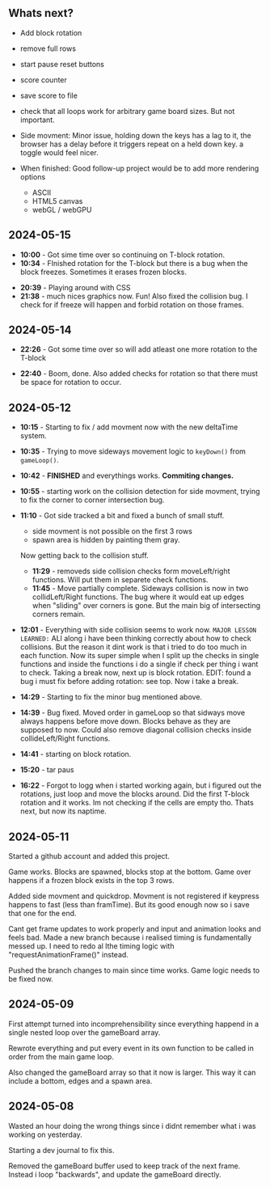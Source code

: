## Whats next?

- Add block rotation
- remove full rows
- start pause reset buttons
- score counter
- save score to file
- check that all loops work for arbitrary game board sizes. But not important.
- Side movment: Minor issue, holding down the keys has a lag to it, the browser has a delay before it triggers repeat on a held down key. a toggle would feel nicer.
- When finished: Good follow-up project would be to add more rendering options

  - ASCII
  - HTML5 canvas
  - webGL / webGPU

## 2024-05-15

- **10:00** - Got sime time over so continuing on T-block rotation.
- **10:34** - FInished rotation for the T-block but there is a bug when the block freezes. Sometimes it erases frozen blocks.

* **20:39** - Playing around with CSS
* **21:38** - much nices graphics now. Fun! Also fixed the collision bug. I check for if freeze will happen and forbid rotation on those frames.

## 2024-05-14

- **22:26** - Got some time over so will add atleast one more rotation to the T-block

* **22:40** - Boom, done. Also added checks for rotation so that there must be space for rotation to occur.

## 2024-05-12

- **10:15** - Starting to fix / add movment now with the new deltaTime system.

* **10:35** - Trying to move sideways movement logic to `keyDown()` from `gameLoop()`.
* **10:42** - **FINISHED** and everythings works. **Commiting changes.**

* **10:55** - starting work on the collision detection for side movment, trying to fix the corner to corner intersection bug.

* **11:10** - Got side tracked a bit and fixed a bunch of small stuff.

  - side movment is not possible on the first 3 rows
  - spawn area is hidden by painting them gray.

  Now getting back to the collision stuff.

  - **11:29** - removeds side collision checks form moveLeft/right functions. Will put them in separete check functions.

  * **11:45** - Move partially complete. Sideways collision is now in two collidLeft/Right functions. The bug where it would eat up edges when "sliding" over corners is gone. But the main big of intersecting corners remain.

* **12:01** - Everything with side collision seems to work now. `MAJOR LESSON LEARNED:` ALl along i have been thinking correctly about how to check collisions. But the reason it dint work is that i tried to do too much in each function. Now its super simple when I split up the checks in single functions and inside the functions i do a single if check per thing i want to check. Taking a break now, next up is block rotation. EDIT: found a bug i must fix before adding rotation: see top. Now i take a break.

* **14:29** - Starting to fix the minor bug mentioned above.

* **14:39** - Bug fixed. Moved order in gameLoop so that sidways move always happens before move down. Blocks behave as they are supposed to now. Could also remove diagonal collision checks inside collideLeft/Right functions.
* **14:41** - starting on block rotation.
* **15:20** - tar paus

* **16:22** - Forgot to logg when i started working again, but i figured out the rotations, just loop and move the blocks around. Did the first T-block rotation and it works. Im not checking if the cells are empty tho. Thats next, but now its naptime.

## 2024-05-11

Started a github account and added this project.

Game works. Blocks are spawned, blocks stop at the bottom. Game over happens if a frozen block exists in the top 3 rows.

Added side movment and quickdrop. Movment is not registered if keypress happens to fast (less than framTime). But its good enough now so i save that one for the end.

Cant get frame updates to work properly and input and animation looks and feels bad.
Made a new branch because i realised timing is fundamentally messed up. I need to redo al lthe timing logic with "requestAnimationFrame()" instead.

Pushed the branch changes to main since time works. Game logic needs to be fixed now.

## 2024-05-09

First attempt turned into incomprehensibility since everything happend in a single nested loop over the gameBoard array.

Rewrote everything and put every event in its own function to be called in order from the main game loop.

Also changed the gameBoard array so that it now is larger. This way it can include a bottom, edges and a spawn area.

## 2024-05-08

Wasted an hour doing the wrong things since i didnt remember what i was working on yesterday.

Starting a dev journal to fix this.

Removed the gameBoard buffer used to keep track of the next frame. Instead i loop "backwards", and update the gameBoard directly.
